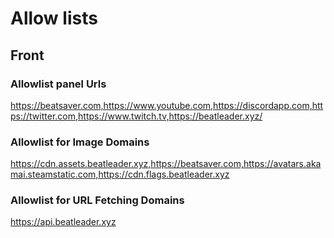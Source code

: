 # Allow lists

## Front

### Allowlist panel Urls

https://beatsaver.com,https://www.youtube.com,https://discordapp.com,https://twitter.com,https://www.twitch.tv,https://beatleader.xyz/

### Allowlist for Image Domains

https://cdn.assets.beatleader.xyz,https://beatsaver.com,https://avatars.akamai.steamstatic.com,https://cdn.flags.beatleader.xyz

### Allowlist for URL Fetching Domains

https://api.beatleader.xyz

